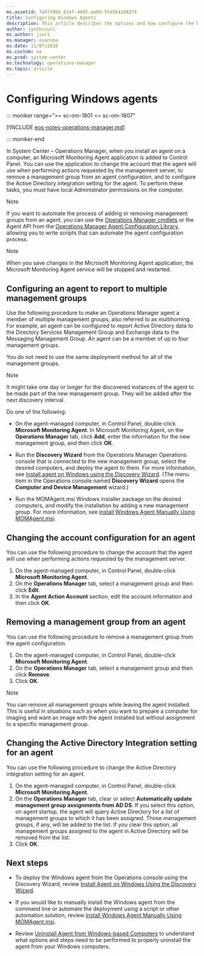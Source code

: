 ```yaml
---
ms.assetid: 7a4739b5-81ef-4495-aa09-5545641d8274
title: Configuring Windows Agents
description: This article describes the options and how configure the Microsoft Monitoring Agent on Windows computers.
author: jyothisuri
ms.author: jsuri
ms.manager: evansma
ms.date: 11/07/2016
ms.custom: na
ms.prod: system-center
ms.technology: operations-manager
ms.topic: article
---
```


# Configuring Windows agents

::: moniker range=">= sc-om-1801 <= sc-om-1807"

[!INCLUDE [eos-notes-operations-manager.md](../includes/eos-notes-operations-manager.md)]

::: moniker-end

In System Center – Operations Manager, when you install an agent on a computer, an Microsoft Monitoring Agent application is added to Control Panel. You can use the application to change the account that the agent will use when performing actions requested by the management server, to remove a management group from an agent configuration, and to configure the Active Directory integration setting for the agent. To perform these tasks, you must have local Administrator permissions on the computer.

> [!NOTE]
> If you want to automate the process of adding or removing management groups from an agent, you can use the [Operations Manager cmdlets](/previous-versions/system-center/hh920227(v=sc.20)) or the Agent API from the [Operations Manager Agent Configuration Library](/previous-versions/system-center/developer/hh329076(v=msdn.10)), allowing you to write scripts that can automate the agent configuration process.

> [!NOTE]
> When you save changes in the Microsoft Monitoring Agent application, the Microsoft Monitoring Agent service will be stopped and restarted.

## Configuring an agent to report to multiple management groups

Use the following procedure to make an Operations Manager agent a member of multiple management groups, also referred to as multihoming. For example, an agent can be configured to report Active Directory data to the Directory Services Management Group and Exchange data to the Messaging Management Group. An agent can be a member of up to four management groups.

You do not need to use the same deployment method for all of the management groups.

> [!NOTE]
> It might take one day or longer for the discovered instances of the agent to be made part of the new management group. They will be added after the next discovery interval.

Do one of the following:

- On the agent-managed computer, in Control Panel, double-click **Microsoft Monitoring Agent**.  In Microsoft Monitoring Agent, on the **Operations Manager** tab, click **Add**, enter the information for the new management group, and then click **OK**.  

- Run the **Discovery Wizard** from the Operations Manager Operations console that is connected to the new management group, select the desired computers, and deploy the agent to them. For more information, see [Install agent on Windows using the Discovery Wizard](~/scom/manage-deploy-windows-agent-console.md). (The menu item in the Operations console named **Discovery Wizard** opens the **Computer and Device Management** wizard.)  

- Run the MOMAgent.msi Windows installer package on the desired computers, and modify the installation by adding a new management group. For more information, see [Install Windows Agent Manually Using MOMAgent.msi](manage-deploy-windows-agent-manually.md).

## Changing the account configuration for an agent

You can use the following procedure to change the account that the agent will use when performing actions requested by the management server.

1.  On the agent-managed computer, in Control Panel, double-click **Microsoft Monitoring Agent**.
2.  On the **Operations Manager** tab, select a management group and then click **Edit**.
3.  In the **Agent Action Account** section, edit the account information and then click **OK**.

## Removing a management group from an agent

You can use the following procedure to remove a management group from the agent configuration.

1. On the agent-managed computer, in Control Panel, double-click **Microsoft Monitoring Agent**.
2. On the **Operations Manager** tab, select a management group and then click **Remove**.
3. Click **OK**.

> [!NOTE]
> You can remove all management groups while leaving the agent installed. This is useful in situations such as when you want to prepare a computer for imaging and want an image with the agent installed but without assignment to a specific management group.

## Changing the Active Directory Integration setting for an agent

You can use the following procedure to change the Active Directory integration setting for an agent.

1. On the agent-managed computer, in Control Panel, double-click **Microsoft Monitoring Agent**.
2. On the **Operations Manager** tab, clear or select **Automatically update management group assignments from AD DS**. If you select this option, on agent startup, the agent will query Active Directory for a list of management groups to which it has been assigned. Those management groups, if any, will be added to the list. If you clear this option, all management groups assigned to the agent in Active Directory will be removed from the list.
3. Click **OK**.

## Next steps

- To deploy the Windows agent from the Operations console using the Discovery Wizard, review [Install Agent on Windows Using the Discovery Wizard](manage-deploy-windows-agent-console.md).

- If you would like to manually install the Windows agent from the command line or automate the deployment using a script or other automation solution, review [Install Windows Agent Manually Using MOMAgent.msi](manage-deploy-windows-agent-manually.md).

- Review [Uninstall Agent from Windows-based Computers](manage-uninstall-windows-agent.md) to understand what options and steps need to be performed to properly uninstall the agent from your Windows computers.